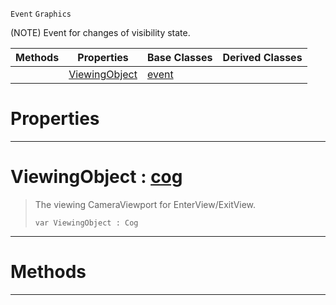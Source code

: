  `Event` `Graphics`



(NOTE) Event for changes of visibility state.

|Methods|Properties|Base Classes|Derived Classes|
|---|---|---|---|
| |[ ViewingObject](https://github.com/ZilchEngine/ZilchDocs/blob/master/code_reference/class_reference/graphicalevent.markdown#viewingobject-zilch-engin)|[event](https://github.com/ZilchEngine/ZilchDocs/blob/master/code_reference/class_reference/event.markdown)| |


 #  Properties


---  
 #  ViewingObject : [cog](https://github.com/ZilchEngine/ZilchDocs/blob/master/code_reference/class_reference/cog.markdown)

> The viewing CameraViewport for EnterView/ExitView.
> ``` lang=cpp, name=Nada
> var ViewingObject : Cog


---  
 #  Methods


---  
 

 